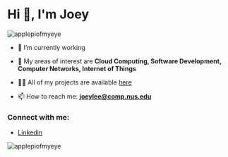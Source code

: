 # Hi 👋, I'm Joey
<p align="left"> <img src="https://komarev.com/ghpvc/?username=applepiofmyeye&label=Profile%20views&color=0e75b6&style=flat" alt="applepiofmyeye" /> </p>


- 🌱 I’m currently working

- 🥽 My areas of interest are **Cloud Computing, Software Development, Computer Networks, Internet of Things**
  
- 👨‍💻 All of my projects are available [here](https://joeyclarelee.notion.site/)
  
- 📫 How to reach me: **joeylee@comp.nus.edu**


<!--
**applepiofmyeye/applepiofmyeye** is a ✨ _special_ ✨ repository because its `README.md` (this file) appears on your GitHub profile.

Here are some ideas to get you started:

- 🔭 I’m currently working on ...
- 🌱 I’m currently learning ...
- 👯 I’m looking to collaborate on ...
- 🤔 I’m looking for help with ...
- 💬 Ask me about ...
- 📫 How to reach me: ...
- 😄 Pronouns: ...
- ⚡ Fun fact: ...
-->

### Connect with me:

- [Linkedin](https://www.linkedin.com/in/joeylleyi)
  

<p><img align="left" src="https://github-readme-stats.vercel.app/api/top-langs?username=applepiofmyeye&show_icons=true&locale=en&layout=compact" alt="applepiofmyeye" /></p>
